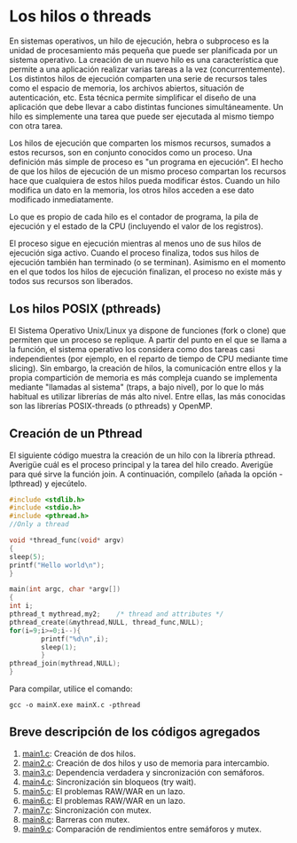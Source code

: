 # Los hilos o threads

En sistemas operativos, un hilo de ejecución, hebra o subproceso es la unidad de procesamiento
más pequeña que puede ser planificada por un sistema operativo. La creación de un nuevo hilo es
una característica que permite a una aplicación realizar varias tareas a la vez (concurrentemente).
Los distintos hilos de ejecución comparten una serie de recursos tales como el espacio de
memoria, los archivos abiertos, situación de autenticación, etc. Esta técnica permite simplificar el
diseño de una aplicación que debe llevar a cabo distintas funciones simultáneamente. Un hilo es
simplemente una tarea que puede ser ejecutada al mismo tiempo con otra tarea. 

Los hilos de ejecución que comparten los mismos recursos, sumados a estos recursos, son en
conjunto conocidos como un proceso. Una definición más simple de proceso es "un programa en
ejecución”. El hecho de que los hilos de ejecución de un mismo proceso compartan los recursos
hace que cualquiera de estos hilos pueda modificar éstos. Cuando un hilo modifica un dato en la
memoria, los otros hilos acceden a ese dato modificado inmediatamente. 

Lo que es propio de cada hilo es el contador de programa, la pila de ejecución y el estado de la
CPU (incluyendo el valor de los registros). 

El proceso sigue en ejecución mientras al menos uno de sus hilos de ejecución siga activo. Cuando
el proceso finaliza, todos sus hilos de ejecución también han terminado (o se terminan). Asimismo en el momento
en el que todos los hilos de ejecución finalizan, el proceso no existe más y todos sus recursos son
liberados. 

## Los hilos POSIX (pthreads)

El Sistema Operativo Unix/Linux ya dispone de funciones (fork o clone) que permiten que un
proceso se replique. A partir del punto en el que se llama a la función, el sistema operativo los
considera como dos tareas casi independientes (por ejemplo, en el reparto de tiempo de CPU
mediante time slicing). Sin embargo, la creación de hilos, la comunicación entre ellos y la propia compartición de memoria es más compleja
cuando se implementa mediante "llamadas al sistema" (traps, a bajo nivel), por lo que lo más habitual es utilizar
librerías de más alto nivel. Entre ellas, las más conocidas son las librerías POSIX-threads (o
pthreads) y OpenMP.

## Creación de un Pthread 

El siguiente código muestra la creación de un hilo con la librería pthread. Averigüe cuál es el
proceso principal y la tarea del hilo creado. Averigüe para qué sirve la función join. A continuación,
compílelo (añada la opción -lpthread) y ejecútelo.

```C
#include <stdlib.h>
#include <stdio.h>
#include <pthread.h>
//Only a thread

void *thread_func(void* argv)
{
sleep(5);
printf("Hello world\n");
}

main(int argc, char *argv[])
{
int i;
pthread_t mythread,my2;    /* thread and attributes */
pthread_create(&mythread,NULL, thread_func,NULL);
for(i=9;i>=0;i--){
        printf("%d\n",i);
        sleep(1);
        }
pthread_join(mythread,NULL);
}

```

Para compilar, utilice el comando:

```shell
gcc -o mainX.exe mainX.c -pthread
```

## Breve descripción de los códigos agregados

1. [main1.c](main1.c): Creación de dos hilos.
2. [main2.c](main2.c): Creación de dos hilos y uso de memoria para intercambio.
3. [main3.c](main3.c): Dependencia verdadera y sincronización con semáforos.
4. [main4.c](main4.c): Sincronización sin bloqueos (try wait).
5. [main5.c](main5.c): El problemas RAW/WAR en un lazo.
6. [main6.c](main6.c): El problemas RAW/WAR en un lazo.
7. [main7.c](main7.c): Sincronización con mutex.
8. [main8.c](main8.c): Barreras con mutex.
9. [main9.c](main9.c): Comparación de rendimientos entre semáforos y mutex.
